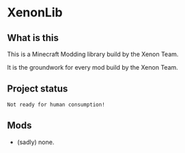 # XenonLib


## What is this

This is a Minecraft Modding library build by the Xenon Team.

It is the groundwork for every mod build by the Xenon Team.


## Project status

    Not ready for human consumption!

## Mods

* (sadly) none.
